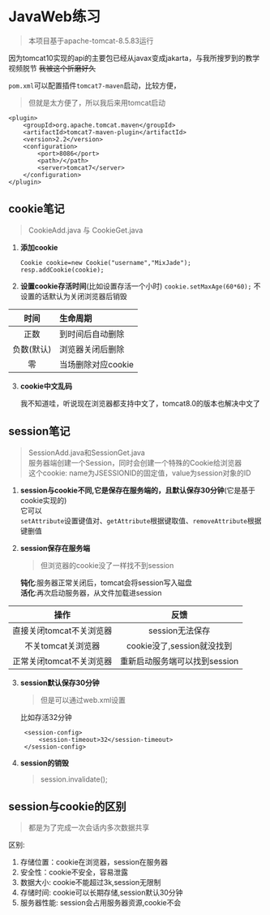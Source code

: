 # JavaWeb练习

> 本项目基于apache-tomcat-8.5.83运行

因为tomcat10实现的api的主要包已经从javax变成jakarta，与我所搜罗到的教学视频脱节
~~我被这个折磨好久~~

`pom.xml`可以配置插件`tomcat7-maven`启动，比较方便，
> 但就是太方便了，所以我后来用tomcat启动

```
<plugin>
    <groupId>org.apache.tomcat.maven</groupId>
    <artifactId>tomcat7-maven-plugin</artifactId>
    <version>2.2</version>
    <configuration>
        <port>8086</port>
        <path>/</path>
        <server>tomcat7</server>
    </configuration>
</plugin>
```

## cookie笔记

> CookieAdd.java 与 CookieGet.java

1. **添加cookie**
    ```
    Cookie cookie=new Cookie("username","MixJade");
    resp.addCookie(cookie);
    ```
2. **设置cookie存活时间**(比如设置存活一个小时)
   ```cookie.setMaxAge(60*60);```
   不设置的话默认为关闭浏览器后销毁

|   时间    | 生命周期         |
|:-------:|:-------------|
|   正数    | 到时间后自动删除     |
| 负数(默认)  | 浏览器关闭后删除     |
|    零    | 当场删除对应cookie |

3. **cookie中文乱码**

   我不知道哇，听说现在浏览器都支持中文了，tomcat8.0的版本也解决中文了

## session笔记

> SessionAdd.java和SessionGet.java  
> 服务器端创建一个Session，同时会创建一个特殊的Cookie给浏览器  
> 这个cookie: name为JSESSIONID的固定值，value为session对象的ID

1. **session与cookie不同,它是保存在服务端的，且默认保存30分钟**(它是基于cookie实现的)    
   它可以  
   `setAttribute`设置键值对、`getAttribute`根据键取值、`removeAttribute`根据键删值

2. **session保存在服务端**
   > 但浏览器的cookie没了一样找不到session

   **钝化**:服务器正常关闭后，tomcat会将session写入磁盘  
   **活化**:再次启动服务器，从文件加载进session

|       操作        |          反馈          |
|:---------------:|:--------------------:|
| 直接关闭tomcat不关浏览器 |     session无法保存      |
|  不关tomcat关浏览器   | cookie没了,session就没找到 |
| 正常关闭tomcat不关浏览器 |  重新启动服务端可以找到session  |

3. **session默认保存30分钟**
   > 但是可以通过web.xml设置

   比如存活32分钟
   ```
    <session-config>
        <session-timeout>32</session-timeout>
    </session-config>
   ```

4. **session的销毁**
   > session.invalidate();

## session与cookie的区别

> 都是为了完成一次会话内多次数据共享

区别:

1. 存储位置：cookie在浏览器，session在服务器
2. 安全性：cookie不安全，容易泄露
3. 数据大小: cookie不能超过3k,session无限制
4. 存储时间: cookie可以长期存储,session默认30分钟
5. 服务器性能: session会占用服务器资源,cookie不会
